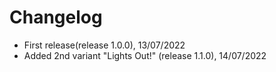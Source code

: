 # Changelog

- First release(release 1.0.0), 13/07/2022
- Added 2nd variant "Lights Out!" (release 1.1.0), 14/07/2022